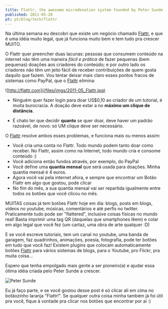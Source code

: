 ```yaml
---
title: Flattr, the awesome microdonation system founded by Peter Sunde
published: 2011-05-28
pt: pt/blog/tech/flattr
---
```


Na última semana eu descobri que existe um negócio chamado [Flattr](http://flattr.com),
e que é uma idéia muito legal, que já funciona muito bem e tem tudo pra crescer MUITO.

O Flattr quer preencher duas lacunas:
pessoas que consumem conteúdo na internet não têm uma maneira _fácil e prática_ de fazer pequenas (bem pequenas) doações aos criadores do conteúdo;
e por outro lado os criadores não têm um jeito fácil de receber contribuições de quem gosta daquilo que fazem.
Vou tentar deixar mais claro esses pontos fracos de sistemas como PayPal, que o [Flattr](http://flattr.com 'Flattr') elimina:

![http://flattr.com](/files/imgs/2011-05_Flattr.jpg)

<!--more-->

  * Ninguém quer fazer login para doar US$0,10 ao criador de um tutorial, é muita burocracia.
    A doação deve estar a no **máximo um clique de distância**.

  * É chato ter que decidir **quanto** se quer doar, deve haver um padrão razoável, de novo: só UM clique deve ser necessário.

O [Flattr](http://flattr.com) resolve ambos esses problemas, e funciona mais ou menos assim:

  * Você cria uma conta no Flattr.
    Todo mundo podem tanto doar como receber. No Flattr, assim como na Internet, todo mundo cria e consome conteúdo :)
  * Você adiciona então fundos através, por exemplo, do PayPal
  * Você define uma **quantia mensal** que será usada para doações. Minha quantia mensal é 4 euros.
  * Agora você vai pela internet afora, e sempre que encontrar um Botão Flattr em algo que gostou, pode clicar
  * No fim do mês, a sua quantia mensal vai ser repartida igualmente entre todos os botões que você clicou no mês.

MUITAS coisas já tem botões Flattr hoje em dia: blogs, posts em blogs, vídeos no youtube, músicas, comentários e até perfis no twitter.
Praticamente tudo pode ser "flattered", inclusive coisas físicas no mundo real!
Basta imprimir uma tag QR (daquelas que smartphones lêem) e colar em algo legal que você fez (um cartaz, uma obra de arte qualquer :D)

E se você escreve tutoriais, tem um canal no youtube, uma banda de garagem, faz quadrinhos, animações, poesia, fotografia, pode ter botões em tudo que você faz!
Existem plugins que colocam automaticamente botões [Flattr](http://flattr.com) para vários sistemas de blogs, para o Youtube, pro Flickr, pra muita coisa...

Espero que tenha empolgado mais gente a ser pioneiro(a) e ajudar essa ótima idéia criada pelo Peter Sunde a crescer.

![Peter Sunde](/files/imgs/2011-05_peter_sunde.jpg)

Eu já faço parte, e se você gostou desse post é só clicar ali em cima no botãozinho laranja "Flattr!".
Se qualquer outra coisa minha também já foi útil pra você, fique à vontade pra clicar nos botões que encontrar por aí :)

